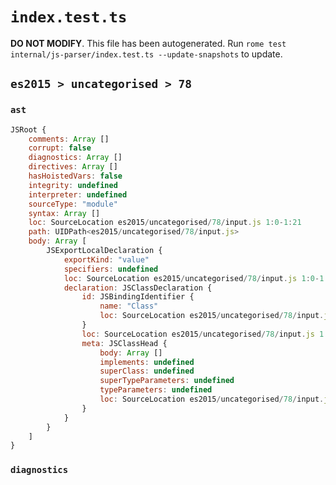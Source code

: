 # `index.test.ts`

**DO NOT MODIFY**. This file has been autogenerated. Run `rome test internal/js-parser/index.test.ts --update-snapshots` to update.

## `es2015 > uncategorised > 78`

### `ast`

```javascript
JSRoot {
	comments: Array []
	corrupt: false
	diagnostics: Array []
	directives: Array []
	hasHoistedVars: false
	integrity: undefined
	interpreter: undefined
	sourceType: "module"
	syntax: Array []
	loc: SourceLocation es2015/uncategorised/78/input.js 1:0-1:21
	path: UIDPath<es2015/uncategorised/78/input.js>
	body: Array [
		JSExportLocalDeclaration {
			exportKind: "value"
			specifiers: undefined
			loc: SourceLocation es2015/uncategorised/78/input.js 1:0-1:21
			declaration: JSClassDeclaration {
				id: JSBindingIdentifier {
					name: "Class"
					loc: SourceLocation es2015/uncategorised/78/input.js 1:13-1:18 (Class)
				}
				loc: SourceLocation es2015/uncategorised/78/input.js 1:7-1:21
				meta: JSClassHead {
					body: Array []
					implements: undefined
					superClass: undefined
					superTypeParameters: undefined
					typeParameters: undefined
					loc: SourceLocation es2015/uncategorised/78/input.js 1:7-1:21
				}
			}
		}
	]
}
```

### `diagnostics`

```

```
